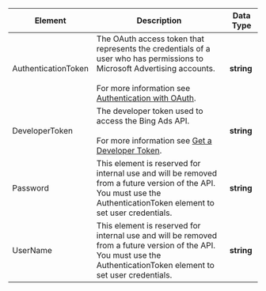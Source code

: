 |Element|Description|Data Type|
|-----------|---------------|-------------|
|AuthenticationToken|The OAuth access token that represents the credentials of a user who has permissions to Microsoft Advertising accounts.<br/><br/>For more information see [Authentication with OAuth](../../guides/authentication-oauth.md).|**string**|
|DeveloperToken|The developer token used to access the Bing Ads API.<br/><br/>For more information see [Get a Developer Token](../../guides/get-started.md#get-developer-token).|**string**|
|Password|This element is reserved for internal use and will be removed from a future version of the API. You must use the AuthenticationToken element to set user credentials.|**string**|
|UserName|This element is reserved for internal use and will be removed from a future version of the API. You must use the AuthenticationToken element to set user credentials.|**string**|